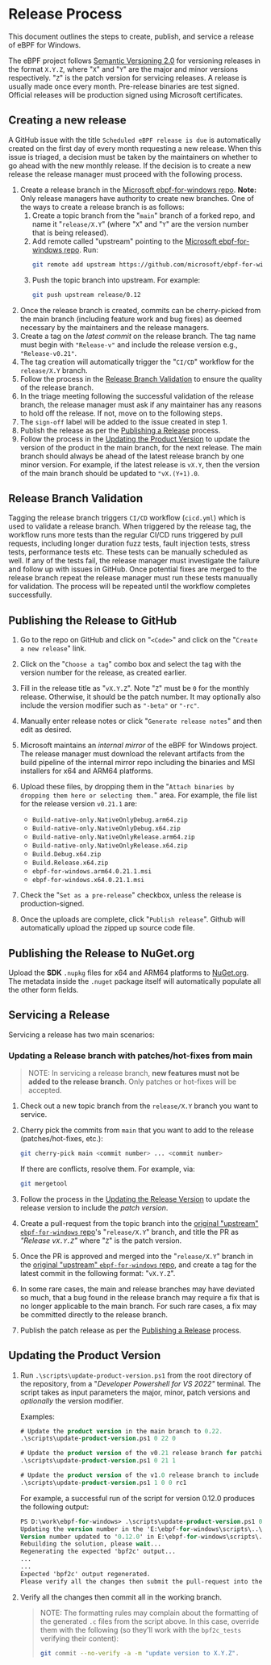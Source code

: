# Release Process

This document outlines the steps to create, publish, and service a release of eBPF for Windows.

The eBPF project follows [Semantic Versioning 2.0](https://semver.org) for versioning releases in the format `X.Y.Z`, where "`X`" and "`Y`" are the major and
minor versions respectively. "`Z`" is the patch version for servicing releases. A release is usually made once every month. Pre-release binaries are test signed.
Official releases will be production signed using Microsoft certificates.

## Creating a new release

A GitHub issue with the title `Scheduled eBPF release is due` is automatically created on the first day of every month requesting a new release.
When this issue is triaged, a decision must be taken by the maintainers on whether to go ahead with the new monthly release. If
the decision is to create a new release the release manager must proceed with the following process.
1. Create a release branch  in the [Microsoft ebpf-for-windows repo]([https://github.com/microsoft/ebpf-for-windows).
**Note:** Only release managers have authority to create new branches. One of the ways to create a release branch is as follows:
   1. Create a topic branch from the "`main`" branch of a forked repo, and name it "`release/X.Y`" (where "`X`" and "`Y`" are the version number
   that is being released).
   1. Add remote called "upstream" pointing to the [Microsoft ebpf-for-windows repo]([https://github.com/microsoft/ebpf-for-windows). Run:
      ```bash
      git remote add upstream https://github.com/microsoft/ebpf-for-windows.git
   1. Push the topic branch into upstream. For example:
      ```bash
      git push upstream release/0.12
1. Once the release branch is created, commits can be cherry-picked from the main branch (including feature work and bug fixes) as deemed necessary
   by the maintainers and the release managers.
1. Create a tag on the *latest commit* on the release branch. The tag name must begin with `"Release-v"` and include the release version e.g., `"Release-v0.21"`.
1. The tag creation will automatically trigger the "`CI/CD`" workflow for the `release/X.Y` branch.
1. Follow the process in the [Release Branch Validation](ReleaseProcess.md#release-branch-validation) to ensure the quality of the release branch.
1. In the triage meeting following the successful validation of the release branch, the release manager must ask if any maintainer has any reasons to hold off the release.
   If not, move on to the following steps.
1. The `sign-off` label will be added to the issue created in step 1.
1. Publish the release as per the [Publishing a Release](ReleaseProcess.md#publishing-a-release) process.
1. Follow the process in the [Updating the Product Version](ReleaseProcess.md#updating-the-product-version) to update the version of the product in the main branch,
   for the next release. The main branch should always be ahead of the latest release branch by one minor version. For example, if the latest release is `vX.Y`,
   then the version of the main branch should be updated to `"vX.(Y+1).0`.

## Release Branch Validation

Tagging the release branch triggers `CI/CD` workflow (`cicd.yml`) which is used to validate a release branch. When triggered by the release tag, the workflow
runs more tests than the regular CI/CD runs triggered by pull requests, including longer duration fuzz tests, fault injection tests, stress tests, performance tests etc.
These tests can be manually scheduled as well. If any of the tests fail, the release manager must investigate the failure and follow up with issues in GitHub.
Once potential fixes are merged to the release branch repeat the release manager must run these tests manuually for validation. The process will be repeated
until the workflow completes successfully.

## Publishing the Release to GitHub

1. Go to the repo on GitHub and click on "`<Code>`" and click on the "`Create a new release`" link.
1. Click on the "`Choose a tag`" combo box and select the tag with the version number for the release, as created earlier.
1. Fill in the release title as "`vX.Y.Z`". Note "`Z`" must be `0` for the monthly release. Otherwise, it should be the patch number. It may optionally also include
   the version modifier such as `"-beta"` or `"-rc"`.
1. Manually enter release notes or click "`Generate release notes`" and then edit as desired.
1. Microsoft maintains an *internal mirror* of the eBPF for Windows project.
The release manager must download the relevant artifacts from the build pipeline of the internal mirror repo including the binaries and MSI installers for x64 and ARM64 platforms.
1. Upload these files, by dropping them in the "`Attach binaries by dropping them here or selecting them.`" area.
    For example, the file list for the release version `v0.21.1` are:
    - `Build-native-only.NativeOnlyDebug.arm64.zip`
    - `Build-native-only.NativeOnlyDebug.x64.zip`
    - `Build-native-only.NativeOnlyRelease.arm64.zip`
    - `Build-native-only.NativeOnlyRelease.x64.zip`
    - `Build.Debug.x64.zip`
    - `Build.Release.x64.zip`
    - `ebpf-for-windows.arm64.0.21.1.msi`
    - `ebpf-for-windows.x64.0.21.1.msi`

1.  Check the "`Set as a pre-release`" checkbox, unless the release is production-signed.
1.  Once the uploads are complete, click "`Publish release`". Github will automatically upload the zipped up source code file.

## Publishing the Release to NuGet.org

Upload the **SDK** `.nupkg` files for x64 and ARM64 platforms to [NuGet.org](https://www.nuget.org/).
The metadata inside the `.nuget` package itself will automatically populate all the other form fields.

## Servicing a Release

Servicing a release has two main scenarios:

### Updating a Release branch with patches/hot-fixes from main

>NOTE: In servicing a release branch, **new features must not be added to the release branch**.  Only patches or hot-fixes will be accepted.

1. Check out a new topic branch from the `release/X.Y` branch you want to service.
1. Cherry pick the commits from `main` that you want to add to the release (patches/hot-fixes, etc.):

    ```bash
    git cherry-pick main <commit number> ... <commit number>
    ```
    If there are conflicts, resolve them. For example, via:
    ```bash
    git mergetool
    ```
1. Follow the process in the [Updating the Release Version](ReleaseProcess.md#updating-the-release-version) to update the release version to include the *patch version*.
1. Create a pull-request from the topic branch into the [original "upstream" `ebpf-for-windows` repo]([https://github.com/microsoft/ebpf-for-windows)'s "`release/X.Y`" branch, and title the PR as *"Release v`X.Y.Z`"* where "`Z`" is the patch
version.
1. Once the PR is approved and merged into the "`release/X.Y`" branch in the [original "upstream" `ebpf-for-windows` repo]([https://github.com/microsoft/ebpf-for-windows), and create a tag for the latest commit in the following format: "`vX.Y.Z`".
1. In some rare cases, the main and release branches may have deviated so much, that a bug found in the release branch may require a fix that is no longer applicable to the main branch.
   For such rare cases, a fix may be committed directly to the release branch.
1. Publish the patch release as per the [Publishing a Release](ReleaseProcess.md#publishing-a-release) process.


## Updating the Product Version

1. Run `.\scripts\update-product-version.ps1` from the root directory of the repository, from a "*Developer Powershell for VS 2022"* terminal.
   The script takes as input parameters the major, minor, patch versions and *optionally* the version modifier.

   Examples:
    ```ps
    # Update the product version in the main branch to 0.22.
    .\scripts\update-product-version.ps1 0 22 0
    ```
    ```ps
    # Update the product version of the v0.21 release branch for patching.
    .\scripts\update-product-version.ps1 0 21 1
    ```
    ```ps
    # Update the product version of the v1.0 release branch to include a version modifier for release candidate 1.
    .\scripts\update-product-version.ps1 1 0 0 rc1
    ```
    For example, a successful run of the script for version 0.12.0 produces the following output:

    ```ps
    PS D:\work\ebpf-for-windows> .\scripts\update-product-version.ps1 0 12 0
    Updating the version number in the 'E:\ebpf-for-windows\scripts\..\Directory.Build.props' file...
    Version number updated to '0.12.0' in E:\ebpf-for-windows\scripts\..\Directory.Build.props
    Rebuilding the solution, please wait...
    Regenerating the expected 'bpf2c' output...
    ...
    ...
    Expected 'bpf2c' output regenerated.
    Please verify all the changes then submit the pull-request into the 'release/0.12' branch.
    ```

1. Verify all the changes then commit all in the working branch.
    >NOTE: The formatting rules may complain about the formatting of the generated `.c` files from the script above. In this case,
    override them with the following (so they'll work with the `bpf2c_tests` verifying their content):
    >```bash
    >git commit --no-verify -a -m "update version to X.Y.Z".
    >```
